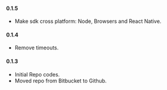 #### 0.1.5
- Make sdk cross platform: Node, Browsers and React Native.
#### 0.1.4
- Remove timeouts.
#### 0.1.3
- Initial Repo codes.
- Moved repo from Bitbucket to Github.
